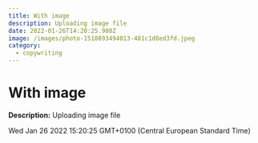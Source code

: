 ```yaml
---
title: With image
description: Uploading image file
date: 2022-01-26T14:20:25.980Z
image: /images/photo-1518893494013-481c1d8ed3fd.jpeg
category:
  - copywriting
---
```

# With image

**Description:** Uploading image file

Wed Jan 26 2022 15:20:25 GMT+0100 (Central European Standard Time)